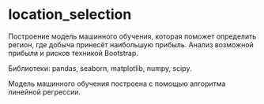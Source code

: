 # location_selection
Построение модель машинного обучения, которая поможет определить регион, где добыча принесёт наибольшую прибыль. Анализ возможной прибыли и рисков техникой Bootstrap.

Библиотеки: pandas, seaborn, matplotlib, numpy, scipy.

Модель машинного обучения построена с помощью алгоритма линейной регрессии.
